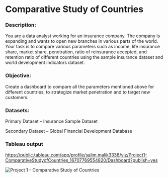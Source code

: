 
# Comparative Study of Countries

### Description:

You are a data analyst working for an insurance company. The company is expanding and wants to open new branches in various parts of the world. Your task is to compare various parameters such as income, life insurance share, market share, penetration, ratio of reinsurance accepted, and retention ratio of different countries using the sample insurance dataset and world development indicators dataset.

### Objective: 

Create a dashboard to compare all the parameters mentioned above for different countries, to strategize market penetration and to target new customers.

### Datasets:

Primary Dataset – Insurance Sample Dataset

Secondary Dataset – Global Financial Development Database


### Tableau output
https://public.tableau.com/app/profile/salim.malik3338/viz/Project1-ComparativeStudyofCountries_16707769554820/Dashboard?publish=yes

![Project 1 - Comparative Study of Countries](https://user-images.githubusercontent.com/114754741/230542745-c9fc90d3-2ac0-425a-acc5-52592c483224.png)
